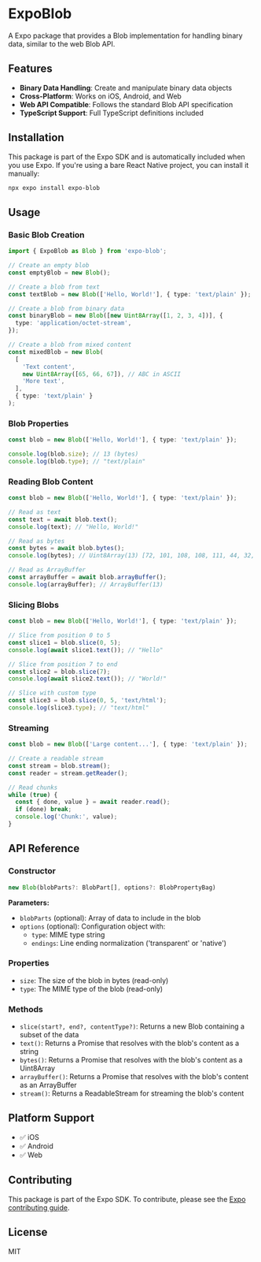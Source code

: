 # ExpoBlob

A Expo package that provides a Blob implementation for handling binary data, similar to the web Blob API.

## Features

- **Binary Data Handling**: Create and manipulate binary data objects
- **Cross-Platform**: Works on iOS, Android, and Web
- **Web API Compatible**: Follows the standard Blob API specification
- **TypeScript Support**: Full TypeScript definitions included

## Installation

This package is part of the Expo SDK and is automatically included when you use Expo. If you're using a bare React Native project, you can install it manually:

```bash
npx expo install expo-blob
```

## Usage

### Basic Blob Creation

```typescript
import { ExpoBlob as Blob } from 'expo-blob';

// Create an empty blob
const emptyBlob = new Blob();

// Create a blob from text
const textBlob = new Blob(['Hello, World!'], { type: 'text/plain' });

// Create a blob from binary data
const binaryBlob = new Blob([new Uint8Array([1, 2, 3, 4])], {
  type: 'application/octet-stream',
});

// Create a blob from mixed content
const mixedBlob = new Blob(
  [
    'Text content',
    new Uint8Array([65, 66, 67]), // ABC in ASCII
    'More text',
  ],
  { type: 'text/plain' }
);
```

### Blob Properties

```typescript
const blob = new Blob(['Hello, World!'], { type: 'text/plain' });

console.log(blob.size); // 13 (bytes)
console.log(blob.type); // "text/plain"
```

### Reading Blob Content

```typescript
const blob = new Blob(['Hello, World!'], { type: 'text/plain' });

// Read as text
const text = await blob.text();
console.log(text); // "Hello, World!"

// Read as bytes
const bytes = await blob.bytes();
console.log(bytes); // Uint8Array(13) [72, 101, 108, 108, 111, 44, 32, 87, 111, 114, 108, 100, 33]

// Read as ArrayBuffer
const arrayBuffer = await blob.arrayBuffer();
console.log(arrayBuffer); // ArrayBuffer(13)
```

### Slicing Blobs

```typescript
const blob = new Blob(['Hello, World!'], { type: 'text/plain' });

// Slice from position 0 to 5
const slice1 = blob.slice(0, 5);
console.log(await slice1.text()); // "Hello"

// Slice from position 7 to end
const slice2 = blob.slice(7);
console.log(await slice2.text()); // "World!"

// Slice with custom type
const slice3 = blob.slice(0, 5, 'text/html');
console.log(slice3.type); // "text/html"
```

### Streaming

```typescript
const blob = new Blob(['Large content...'], { type: 'text/plain' });

// Create a readable stream
const stream = blob.stream();
const reader = stream.getReader();

// Read chunks
while (true) {
  const { done, value } = await reader.read();
  if (done) break;
  console.log('Chunk:', value);
}
```

## API Reference

### Constructor

```typescript
new Blob(blobParts?: BlobPart[], options?: BlobPropertyBag)
```

**Parameters:**

- `blobParts` (optional): Array of data to include in the blob
- `options` (optional): Configuration object with:
  - `type`: MIME type string
  - `endings`: Line ending normalization ('transparent' or 'native')

### Properties

- `size`: The size of the blob in bytes (read-only)
- `type`: The MIME type of the blob (read-only)

### Methods

- `slice(start?, end?, contentType?)`: Returns a new Blob containing a subset of the data
- `text()`: Returns a Promise that resolves with the blob's content as a string
- `bytes()`: Returns a Promise that resolves with the blob's content as a Uint8Array
- `arrayBuffer()`: Returns a Promise that resolves with the blob's content as an ArrayBuffer
- `stream()`: Returns a ReadableStream for streaming the blob's content

## Platform Support

- ✅ iOS
- ✅ Android
- ✅ Web

## Contributing

This package is part of the Expo SDK. To contribute, please see the [Expo contributing guide](https://github.com/expo/expo/blob/main/CONTRIBUTING.md).

## License

MIT
